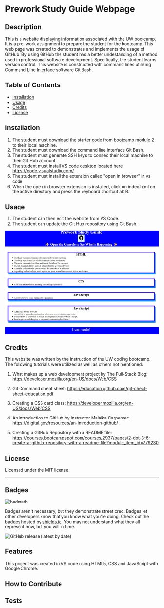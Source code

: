 # Prework Study Guide Webpage

## Description

This is a website displaying information associated with the UW bootcamp. It is a pre-work assignment to prepare the student for the bootcamp. This web page was created to demonstrates and implements the usage of GitHub. By using GitHub the student has a better undestanding of a method used in professional software development. Specifically, the student learns version control. This website is constructed with command lines utilizing Command Line Interface software Git Bash.


## Table of Contents 

- [Installation](#installation)
- [Usage](#usage)
- [Credits](#credits)
- [License](#license)

## Installation

1. The student must download the starter code from bootcamp module 2 to their local machine.
2. The student must download the command line interface Git Bash.
3. The student must generate SSH keys to connec their local machine to their Git Hub account.
4. The student must install VS code desktop located here: https://code.visualstudio.com/
5. The student must install the extension called "open in browser" in vs code
6. When the open in browser extension is installed, click on index.html on the active directory and press the keyboard shortcut alt B.

## Usage


1. The student can then edit the website from VS Code.
2. The student can update the Git Hub repository using Git Bash.

![alt text](prework-study-guide/assets/images/screenshot.jpg)

## Credits

This website was written by the instruction of the UW coding bootcamp.
The following tutorials were utilized as well as others not mentioned:
1. What makes up a web development project by The Full-Stack Blog: 
   https://developer.mozilla.org/en-US/docs/Web/CSS

2. Git Command cheat sheet: 
   https://education.github.com/git-cheat-sheet-education.pdf

3. Creating a CSS card class: 
   https://developer.mozilla.org/en-US/docs/Web/CSS

4. An introduction to GitHub by instructor Malaika Carpenter:  
   https://digital.gov/resources/an-introduction-github/
 
5. Creating a GitHub Repository with a README file: 
   https://courses.bootcampspot.com/courses/2937/pages/2-dot-3-6-create-a-github-repository-with-a-readme-file?module_item_id=779230

## License

Licensed under the MIT license.

---

## Badges

![badmath](https://img.shields.io/github/languages/top/nielsenjared/badmath)

Badges aren't necessary, but they demonstrate street cred. Badges let other developers know that you know what you're doing. Check out the badges hosted by [shields.io](https://shields.io/). You may not understand what they all represent now, but you will in time.

![GitHub release (latest by date)](https://img.shields.io/github/downloads/SidneyBasa/pre-work/website/total?logo=github&style=plastic)

## Features

This project was created in VS code using HTML5, CSS and JavaScript with Google Chrome.

## How to Contribute

## Tests


